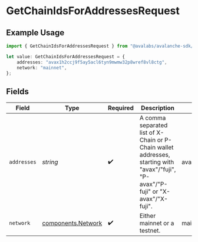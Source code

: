 # GetChainIdsForAddressesRequest

## Example Usage

```typescript
import { GetChainIdsForAddressesRequest } from "@avalabs/avalanche-sdk/models/operations";

let value: GetChainIdsForAddressesRequest = {
    addresses: "avax1h2ccj9f5ay5acl6tyn9mwmw32p8wref8vl8ctg",
    network: "mainnet",
};
```

## Fields

| Field                                                                                                                               | Type                                                                                                                                | Required                                                                                                                            | Description                                                                                                                         | Example                                                                                                                             |
| ----------------------------------------------------------------------------------------------------------------------------------- | ----------------------------------------------------------------------------------------------------------------------------------- | ----------------------------------------------------------------------------------------------------------------------------------- | ----------------------------------------------------------------------------------------------------------------------------------- | ----------------------------------------------------------------------------------------------------------------------------------- |
| `addresses`                                                                                                                         | *string*                                                                                                                            | :heavy_check_mark:                                                                                                                  | A comma separated list of X-Chain or P-Chain wallet addresses, starting with "avax"/"fuji", "P-avax"/"P-fuji" or "X-avax"/"X-fuji". | avax1h2ccj9f5ay5acl6tyn9mwmw32p8wref8vl8ctg                                                                                         |
| `network`                                                                                                                           | [components.Network](../../models/components/network.md)                                                                            | :heavy_check_mark:                                                                                                                  | Either mainnet or a testnet.                                                                                                        | mainnet                                                                                                                             |